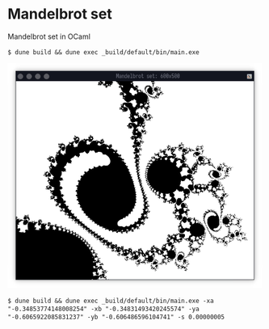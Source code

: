 # Mandelbrot set
Mandelbrot set in OCaml

```
$ dune build && dune exec _build/default/bin/main.exe
```

![sample](sample.png)

```
$ dune build && dune exec _build/default/bin/main.exe -xa "-0.34853774148008254" -xb "-0.34831493420245574" -ya "-0.6065922085831237" -yb "-0.606486596104741" -s 0.00000005
```
